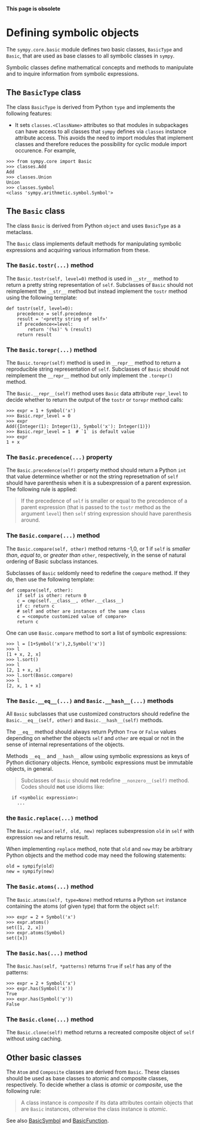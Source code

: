 **This page is obsolete**

# Defining symbolic objects #

The `sympy.core.basic` module defines two basic classes, `BasicType` and `Basic`,
that are used as base classes to all symbolic classes in `sympy`.

Symbolic classes define mathematical concepts and methods to manipulate and
to inquire information from symbolic expressions.

## The `BasicType` class ##

The class `BasicType` is derived from Python `type`
and implements the following features:

  * It sets `classes.<ClassName>` attributes so that modules in subpackages can have access to all classes that `sympy` defines via `classes` instance attribute access. This avoids the need to import modules that implement classes and therefore reduces the possibility for cyclic module import occurence. For example,
```
>>> from sympy.core import Basic
>>> classes.Add
Add
>>> classes.Union
Union
>>> classes.Symbol
<class 'sympy.arithmetic.symbol.Symbol'>
```


## The `Basic` class ##

The class `Basic` is derived from Python `object`
and uses `BasicType` as a metaclass.

The `Basic` class implements default methods
for manipulating symbolic expressions and acquiring various information from these.

### The `Basic.tostr(...)` method ###

The `Basic.tostr(self, level=0)` method is used in `__str__` method to return a pretty string representation of `self`.
Subclasses of `Basic` should not reimplement the `__str__` method but instead
implement the `tostr` method using the following template:
```
def tostr(self, level=0):
    precedence = self.precedence
    result = '<pretty string of self>'
    if precedence<=level:
        return '(%s)' % (result)
    return result
```

### The `Basic.torepr(...)` method ###

The `Basic.torepr(self)` method is used in `__repr__` method to return a reproducible string representation of `self`.
Subclasses of `Basic` should not reimplement the `__repr__`
method but only implement the `.torepr()` method.

The `Basic.__repr__(self)` method uses `Basic` data attribute `repr_level` to
decide whether to return the output of the `tostr` or `torepr` method calls:
```
>>> expr = 1 + Symbol('x')
>>> Basic.repr_level = 0
>>> expr
Add({Integer(1): Integer(1), Symbol('x'): Integer(1)})
>>> Basic.repr_level = 1  # `1` is default value
>>> expr
1 + x
```

### The `Basic.precedence(...)` property ###

The `Basic.precedence(self)` property method should return a Python `int`
that value determince whether or not the string represetnation of `self`
should have parenthesis when it is a subexpression of a parent expression.
The following rule is applied:

> If the precedence of `self` is smaller or equal to the precedence of a parent expression (that is passed to the `tostr` method as the argument `level`) then `self` string expression should have parenthesis around.

### The `Basic.compare(...)` method ###

The `Basic.compare(self, other)` method returns -1,0, or 1 if `self` is _smaller
than_, _equal to_, or _greater than_ `other`, respectively, in the sense of
natural ordering of Basic subclass instances.

Subclasses of `Basic` seldomly need to redefine the `compare` method. If they
do, then use the following template:
```
def compare(self, other):
    if self is other: return 0
    c = cmp(self.__class__, other.__class__)
    if c: return c
    # self and other are instances of the same class
    c = <compute customized value of compare>
    return c
```
One can use `Basic.compare` method to sort a list of symbolic expressions:
```
>>> l = [1+Symbol('x'),2,Symbol('x')]
>>> l
[1 + x, 2, x]
>>> l.sort()
>>> l
[2, 1 + x, x]
>>> l.sort(Basic.compare)
>>> l
[2, x, 1 + x]
```

### The `Basic.__eq__(...)` and `Basic.__hash__(...)` methods ###

All `Basic` subclasses that use customized constructors should redefine
the `Basic.__eq__(self, other)` and `Basic.__hash__(self)` methods.

The `__eq__` method should always return Python `True`
or `False` values depending on whether the objects `self` and `other` are
equal or not in the sense of internal representations of the objects.

Methods `__eq__` and `__hash__` allow using symbolic expressions
as keys of Python dictionary objects. Hence, symbolic expressions
must be immutable objects, in general.

> Subclasses of `Basic` should **not** redefine `__nonzero__(self)` method.
> Codes should **not** use idioms like:
```
  if <symbolic expression>:
    ...
```

### the `Basic.replace(...)` method ###

The `Basic.replace(self, old, new)` replaces subexpression `old` in `self` with
expression `new` and returns result.

When implementing `replace` method, note that `old` and `new` may be
arbitrary Python objects and the method code may need the following
statements:
```
old = sympify(old)
new = sympify(new)
```

### The `Basic.atoms(...)` method ###

The `Basic.atoms(self, type=None)` method returns a Python `set` instance
containing the atoms (of given type) that form the object `self`:
```
>>> expr = 2 + Symbol('x')
>>> expr.atoms()
set([1, 2, x])
>>> expr.atoms(Symbol)
set([x])
```

### The `Basic.has(...)` method ###

The `Basic.has(self, *patterns)` returns `True` if `self` has any of
the patterns:
```
>>> expr = 2 + Symbol('x')
>>> expr.has(Symbol('x'))
True
>>> expr.has(Symbol('y'))
False
```

### The `Basic.clone(...)` method ###

The `Basic.clone(self)` method returns a recreated composite object of `self`
without using caching.

## Other basic classes ##

The `Atom` and `Composite` classes are derived from `Basic`. These classes
should be used as base classes to atomic and composite classes, respectively.
To decide whether a class is _atomic_ or _composite_, use the following rule:

> A class instance is _composite_ if its data attributes contain objects that are `Basic` instances, otherwise the class instance is _atomic_.

See also [BasicSymbol](SympyCoreSymbol.md) and [BasicFunction](SympyCoreFunction.md).